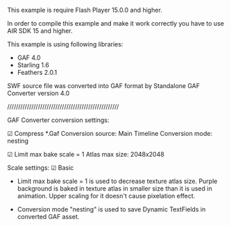 This example is require Flash Player 15.0.0 and higher.

In order to compile this example and make it work correctly you have to use AIR SDK 15 and higher.

This example is using following libraries:
- GAF 4.0
- Starling 1.6
- Feathers 2.0.1

SWF source file was converted into GAF format by Standalone GAF Converter version 4.0

///////////////////////////////////////////////////

GAF Converter conversion settings:

☑ Compress *.Gaf
Conversion source: Main Timeline
Conversion mode: nesting

☑ Limit max bake scale = 1
Atlas max size: 2048x2048

Scale settings:
☑ Basic

* Limit max bake scale = 1 is used to decrease texture atlas size. Purple background is baked in texture atlas in smaller size than it is used in animation. Upper scaling for it doesn't cause pixelation effect.

* Conversion mode "nesting" is used to save Dynamic TextFields in converted GAF asset.
